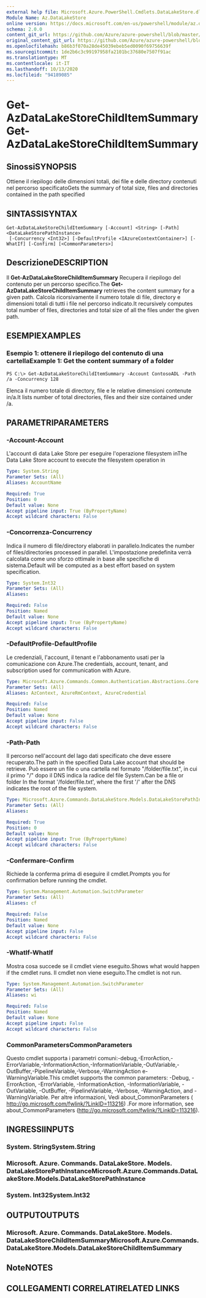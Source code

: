 ```yaml
---
external help file: Microsoft.Azure.PowerShell.Cmdlets.DataLakeStore.dll-Help.xml
Module Name: Az.DataLakeStore
online version: https://docs.microsoft.com/en-us/powershell/module/az.datalakestore/get-azdatalakestorechilditemsummary
schema: 2.0.0
content_git_url: https://github.com/Azure/azure-powershell/blob/master/src/DataLakeStore/DataLakeStore/help/Get-AzDataLakeStoreChildItemSummary.md
original_content_git_url: https://github.com/Azure/azure-powershell/blob/master/src/DataLakeStore/DataLakeStore/help/Get-AzDataLakeStoreChildItemSummary.md
ms.openlocfilehash: b86b3f070a28de45039ebeb5ed0090f69756639f
ms.sourcegitcommit: 1de2b6c3c99197958fa2101bc37680e7507f91ac
ms.translationtype: MT
ms.contentlocale: it-IT
ms.lasthandoff: 10/13/2020
ms.locfileid: "94189085"
---
```

# <span data-ttu-id="90ea3-101">Get-AzDataLakeStoreChildItemSummary</span><span class="sxs-lookup"><span data-stu-id="90ea3-101">Get-AzDataLakeStoreChildItemSummary</span></span>

## <span data-ttu-id="90ea3-102">Sinossi</span><span class="sxs-lookup"><span data-stu-id="90ea3-102">SYNOPSIS</span></span>
<span data-ttu-id="90ea3-103">Ottiene il riepilogo delle dimensioni totali, dei file e delle directory contenuti nel percorso specificato</span><span class="sxs-lookup"><span data-stu-id="90ea3-103">Gets the summary of total size, files and directories contained in the path specified</span></span>

## <span data-ttu-id="90ea3-104">SINTASSI</span><span class="sxs-lookup"><span data-stu-id="90ea3-104">SYNTAX</span></span>

```
Get-AzDataLakeStoreChildItemSummary [-Account] <String> [-Path] <DataLakeStorePathInstance>
 [-Concurrency <Int32>] [-DefaultProfile <IAzureContextContainer>] [-WhatIf] [-Confirm] [<CommonParameters>]
```

## <span data-ttu-id="90ea3-105">Descrizione</span><span class="sxs-lookup"><span data-stu-id="90ea3-105">DESCRIPTION</span></span>
<span data-ttu-id="90ea3-106">Il **Get-AzDataLakeStoreChildItemSummary** Recupera il riepilogo del contenuto per un percorso specifico.</span><span class="sxs-lookup"><span data-stu-id="90ea3-106">The **Get-AzDataLakeStoreChildItemSummary** retrieves the content summary for a given path.</span></span> <span data-ttu-id="90ea3-107">Calcola ricorsivamente il numero totale di file, directory e dimensioni totali di tutti i file nel percorso indicato.</span><span class="sxs-lookup"><span data-stu-id="90ea3-107">It recursively computes total number of files, directories and total size of all the files under the given path.</span></span>

## <span data-ttu-id="90ea3-108">ESEMPI</span><span class="sxs-lookup"><span data-stu-id="90ea3-108">EXAMPLES</span></span>

### <span data-ttu-id="90ea3-109">Esempio 1: ottenere il riepilogo del contenuto di una cartella</span><span class="sxs-lookup"><span data-stu-id="90ea3-109">Example 1: Get the content summary of a folder</span></span>
```
PS C:\> Get-AzDataLakeStoreChildItemSummary -Account ContosoADL -Path /a -Concurrency 128
```

<span data-ttu-id="90ea3-110">Elenca il numero totale di directory, file e le relative dimensioni contenute in/a.</span><span class="sxs-lookup"><span data-stu-id="90ea3-110">It lists number of total directories, files and their size contained under /a.</span></span>

## <span data-ttu-id="90ea3-111">PARAMETRI</span><span class="sxs-lookup"><span data-stu-id="90ea3-111">PARAMETERS</span></span>

### <span data-ttu-id="90ea3-112">-Account</span><span class="sxs-lookup"><span data-stu-id="90ea3-112">-Account</span></span>
<span data-ttu-id="90ea3-113">L'account di data Lake Store per eseguire l'operazione filesystem in</span><span class="sxs-lookup"><span data-stu-id="90ea3-113">The Data Lake Store account to execute the filesystem operation in</span></span>

```yaml
Type: System.String
Parameter Sets: (All)
Aliases: AccountName

Required: True
Position: 0
Default value: None
Accept pipeline input: True (ByPropertyName)
Accept wildcard characters: False
```

### <span data-ttu-id="90ea3-114">-Concorrenza</span><span class="sxs-lookup"><span data-stu-id="90ea3-114">-Concurrency</span></span>
<span data-ttu-id="90ea3-115">Indica il numero di file/directory elaborati in parallelo.</span><span class="sxs-lookup"><span data-stu-id="90ea3-115">Indicates the number of files/directories processed in parallel.</span></span>
<span data-ttu-id="90ea3-116">L'impostazione predefinita verrà calcolata come uno sforzo ottimale in base alle specifiche di sistema.</span><span class="sxs-lookup"><span data-stu-id="90ea3-116">Default will be computed as a best effort based on system specification.</span></span>

```yaml
Type: System.Int32
Parameter Sets: (All)
Aliases:

Required: False
Position: Named
Default value: None
Accept pipeline input: True (ByPropertyName)
Accept wildcard characters: False
```

### <span data-ttu-id="90ea3-117">-DefaultProfile</span><span class="sxs-lookup"><span data-stu-id="90ea3-117">-DefaultProfile</span></span>
<span data-ttu-id="90ea3-118">Le credenziali, l'account, il tenant e l'abbonamento usati per la comunicazione con Azure.</span><span class="sxs-lookup"><span data-stu-id="90ea3-118">The credentials, account, tenant, and subscription used for communication with Azure.</span></span>

```yaml
Type: Microsoft.Azure.Commands.Common.Authentication.Abstractions.Core.IAzureContextContainer
Parameter Sets: (All)
Aliases: AzContext, AzureRmContext, AzureCredential

Required: False
Position: Named
Default value: None
Accept pipeline input: False
Accept wildcard characters: False
```

### <span data-ttu-id="90ea3-119">-Path</span><span class="sxs-lookup"><span data-stu-id="90ea3-119">-Path</span></span>
<span data-ttu-id="90ea3-120">Il percorso nell'account del lago dati specificato che deve essere recuperato.</span><span class="sxs-lookup"><span data-stu-id="90ea3-120">The path in the specified Data Lake account that should be retrieve.</span></span>
<span data-ttu-id="90ea3-121">Può essere un file o una cartella nel formato "/folder/file.txt", in cui il primo "/" dopo il DNS indica la radice del file System.</span><span class="sxs-lookup"><span data-stu-id="90ea3-121">Can be a file or folder In the format '/folder/file.txt', where the first '/' after the DNS indicates the root of the file system.</span></span>

```yaml
Type: Microsoft.Azure.Commands.DataLakeStore.Models.DataLakeStorePathInstance
Parameter Sets: (All)
Aliases:

Required: True
Position: 0
Default value: None
Accept pipeline input: True (ByPropertyName)
Accept wildcard characters: False
```

### <span data-ttu-id="90ea3-122">-Confermare</span><span class="sxs-lookup"><span data-stu-id="90ea3-122">-Confirm</span></span>
<span data-ttu-id="90ea3-123">Richiede la conferma prima di eseguire il cmdlet.</span><span class="sxs-lookup"><span data-stu-id="90ea3-123">Prompts you for confirmation before running the cmdlet.</span></span>

```yaml
Type: System.Management.Automation.SwitchParameter
Parameter Sets: (All)
Aliases: cf

Required: False
Position: Named
Default value: None
Accept pipeline input: False
Accept wildcard characters: False
```

### <span data-ttu-id="90ea3-124">-WhatIf</span><span class="sxs-lookup"><span data-stu-id="90ea3-124">-WhatIf</span></span>
<span data-ttu-id="90ea3-125">Mostra cosa succede se il cmdlet viene eseguito.</span><span class="sxs-lookup"><span data-stu-id="90ea3-125">Shows what would happen if the cmdlet runs.</span></span>
<span data-ttu-id="90ea3-126">Il cmdlet non viene eseguito.</span><span class="sxs-lookup"><span data-stu-id="90ea3-126">The cmdlet is not run.</span></span>

```yaml
Type: System.Management.Automation.SwitchParameter
Parameter Sets: (All)
Aliases: wi

Required: False
Position: Named
Default value: None
Accept pipeline input: False
Accept wildcard characters: False
```

### <span data-ttu-id="90ea3-127">CommonParameters</span><span class="sxs-lookup"><span data-stu-id="90ea3-127">CommonParameters</span></span>
<span data-ttu-id="90ea3-128">Questo cmdlet supporta i parametri comuni:-debug,-ErrorAction,-ErrorVariable,-InformationAction,-InformationVariable,-OutVariable,-OutBuffer,-PipelineVariable,-Verbose,-WarningAction e-WarningVariable.</span><span class="sxs-lookup"><span data-stu-id="90ea3-128">This cmdlet supports the common parameters: -Debug, -ErrorAction, -ErrorVariable, -InformationAction, -InformationVariable, -OutVariable, -OutBuffer, -PipelineVariable, -Verbose, -WarningAction, and -WarningVariable.</span></span> <span data-ttu-id="90ea3-129">Per altre informazioni, Vedi about_CommonParameters ( http://go.microsoft.com/fwlink/?LinkID=113216) .</span><span class="sxs-lookup"><span data-stu-id="90ea3-129">For more information, see about_CommonParameters (http://go.microsoft.com/fwlink/?LinkID=113216).</span></span>

## <span data-ttu-id="90ea3-130">INGRESSI</span><span class="sxs-lookup"><span data-stu-id="90ea3-130">INPUTS</span></span>

### <span data-ttu-id="90ea3-131">System. String</span><span class="sxs-lookup"><span data-stu-id="90ea3-131">System.String</span></span>

### <span data-ttu-id="90ea3-132">Microsoft. Azure. Commands. DataLakeStore. Models. DataLakeStorePathInstance</span><span class="sxs-lookup"><span data-stu-id="90ea3-132">Microsoft.Azure.Commands.DataLakeStore.Models.DataLakeStorePathInstance</span></span>

### <span data-ttu-id="90ea3-133">System. Int32</span><span class="sxs-lookup"><span data-stu-id="90ea3-133">System.Int32</span></span>

## <span data-ttu-id="90ea3-134">OUTPUT</span><span class="sxs-lookup"><span data-stu-id="90ea3-134">OUTPUTS</span></span>

### <span data-ttu-id="90ea3-135">Microsoft. Azure. Commands. DataLakeStore. Models. DataLakeStoreChildItemSummary</span><span class="sxs-lookup"><span data-stu-id="90ea3-135">Microsoft.Azure.Commands.DataLakeStore.Models.DataLakeStoreChildItemSummary</span></span>

## <span data-ttu-id="90ea3-136">Note</span><span class="sxs-lookup"><span data-stu-id="90ea3-136">NOTES</span></span>

## <span data-ttu-id="90ea3-137">COLLEGAMENTI CORRELATI</span><span class="sxs-lookup"><span data-stu-id="90ea3-137">RELATED LINKS</span></span>
